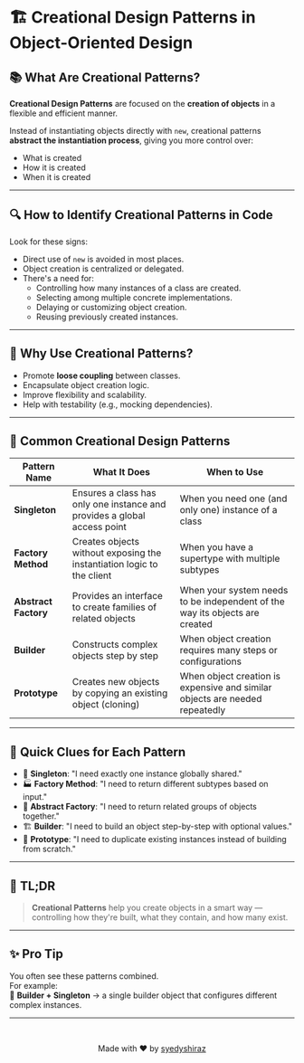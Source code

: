 # 🏗️ Creational Design Patterns in Object-Oriented Design

## 📚 What Are Creational Patterns?

**Creational Design Patterns** are focused on the **creation of objects** in a flexible and efficient manner.

Instead of instantiating objects directly with `new`, creational patterns **abstract the instantiation process**, giving you more control over:
- What is created
- How it is created
- When it is created

---

## 🔍 How to Identify Creational Patterns in Code

Look for these signs:

- Direct use of `new` is avoided in most places.
- Object creation is centralized or delegated.
- There's a need for:
  - Controlling how many instances of a class are created.
  - Selecting among multiple concrete implementations.
  - Delaying or customizing object creation.
  - Reusing previously created instances.

---

## 🧰 Why Use Creational Patterns?

- Promote **loose coupling** between classes.
- Encapsulate object creation logic.
- Improve flexibility and scalability.
- Help with testability (e.g., mocking dependencies).

---

## 🌟 Common Creational Design Patterns

| Pattern Name     | What It Does                                                              | When to Use |
|------------------|---------------------------------------------------------------------------|-------------|
| **Singleton**     | Ensures a class has only one instance and provides a global access point | When you need one (and only one) instance of a class |
| **Factory Method**| Creates objects without exposing the instantiation logic to the client   | When you have a supertype with multiple subtypes |
| **Abstract Factory** | Provides an interface to create families of related objects           | When your system needs to be independent of the way its objects are created |
| **Builder**       | Constructs complex objects step by step                                  | When object creation requires many steps or configurations |
| **Prototype**     | Creates new objects by copying an existing object (cloning)              | When object creation is expensive and similar objects are needed repeatedly |

---

## 🧠 Quick Clues for Each Pattern

- 🧍 **Singleton**: "I need exactly one instance globally shared."
- 🏭 **Factory Method**: "I need to return different subtypes based on input."
- 🧩 **Abstract Factory**: "I need to return related groups of objects together."
- 🏗️ **Builder**: "I need to build an object step-by-step with optional values."
- 🧬 **Prototype**: "I need to duplicate existing instances instead of building from scratch."

---

## 📌 TL;DR

> **Creational Patterns** help you create objects in a smart way — controlling how they're built, what they contain, and how many exist.

---

## ✨ Pro Tip

You often see these patterns combined.  
For example:  
🔄 **Builder + Singleton** → a single builder object that configures different complex instances.

---

<br>

<p align="center">
  Made with ❤️ by <a href="https://github.com/syedyshiraz" target="_blank">syedyshiraz</a>
</p>
